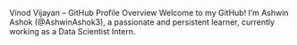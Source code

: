 Vinod Vijayan – GitHub Profile Overview
Welcome to my GitHub! I’m Ashwin Ashok (@AshwinAshok3), a passionate and persistent learner, currently working as a Data Scientist Intern.
